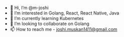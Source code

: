 - 👋 Hi, I’m @m-joshi
- 👀 I’m interested in Golang, React, React Native, Java
- 🌱 I’m currently learning Kubernetes
- 💞️ I’m looking to collaborate on Golang
- 📫 How to reach me - joshi.muskan1411@gmail.com

<!---
m-joshi/m-joshi is a ✨ special ✨ repository because its `README.md` (this file) appears on your GitHub profile.
You can click the Preview link to take a look at your changes.
--->
